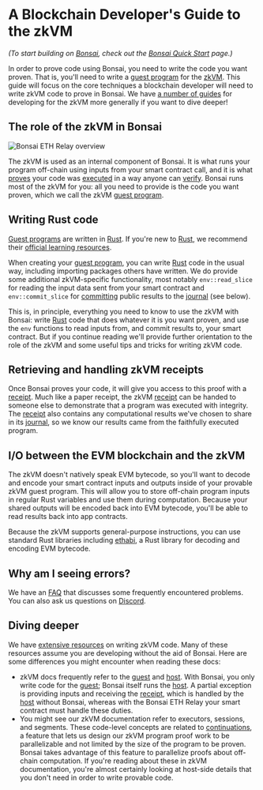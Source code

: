 # A Blockchain Developer's Guide to the zkVM

_(To start building on [Bonsai], check out the [Bonsai Quick Start] page.)_

In order to prove code using Bonsai, you need to write the code you want proven. That is, you'll need to write a [guest program] for the [zkVM](/terminology#zero-knowledge-virtual-machine-zkvm). This guide will focus on the core techniques a blockchain developer will need to write zkVM code to prove in Bonsai. We have [a number of guides](../zkvm/zkvm_overview.md) for developing for the zkVM more generally if you want to dive deeper!

## The role of the zkVM in Bonsai

![Bonsai ETH Relay overview](/img/eth-relay-diagram.jpg)

<!-- TODO: Modify the diagram to highlight the right zkVM portion. -->

The zkVM is used as an internal component of Bonsai. It is what runs your program off-chain using inputs from your smart contract call, and it is what [proves] your code was [executed] in a way anyone can [verify]. Bonsai runs most of the zkVM for you: all you need to provide is the code you want proven, which we call the zkVM [guest program].

## Writing Rust code

[Guest programs] are written in [Rust]. If you're new to [Rust], we recommend their [official learning resources](https://www.rust-lang.org/learn).

When creating your [guest program], you can write [Rust] code in the usual way, including importing packages others have written. We do provide some additional zkVM-specific functionality, most notably `env::read_slice` for reading the input data sent from your smart contract and `env::commit_slice` for [committing] public results to the [journal] (see below).

This is, in principle, everything you need to know to use the zkVM with Bonsai: write [Rust] code that does whatever it is you want proven, and use the `env` functions to read inputs from, and commit results to, your smart contract. But if you continue reading we'll provide further orientation to the role of the zkVM and some useful tips and tricks for writing zkVM code.

## Retrieving and handling zkVM receipts

Once Bonsai proves your code, it will give you access to this proof with a [receipt]. Much like a paper receipt, the zkVM [receipt] can be handed to someone else to demonstrate that a program was executed with integrity. The [receipt] also contains any computational results we've chosen to share in its [journal], so we know our results came from the faithfully executed program.

## I/O between the EVM blockchain and the zkVM

The zkVM doesn't natively speak EVM bytecode, so you'll want to decode and encode your smart contract inputs and outputs inside of your provable zkVM guest program. This will allow you to store off-chain program inputs in regular Rust variables and use them during computation. Because your shared outputs will be encoded back into EVM bytecode, you'll be able to read results back into app contracts.

Because the zkVM supports general-purpose instructions, you can use standard Rust libraries including [ethabi](https://github.com/rust-ethereum/ethabi), a Rust library for decoding and encoding EVM bytecode.

## Why am I seeing errors?

We have an [FAQ](/faq) that discusses some frequently encountered problems. You can also ask us questions on [Discord].

## Diving deeper

We have [extensive resources](../zkvm/zkvm_overview.md) on writing zkVM code. Many of these resources assume you are developing without the aid of Bonsai. Here are some differences you might encounter when reading these docs:

- zkVM docs frequently refer to the [guest] and [host]. With Bonsai, you only write code for the [guest]; Bonsai itself runs the [host]. A partial exception is providing inputs and receiving the [receipt], which is handled by the [host] without Bonsai, whereas with the Bonsai ETH Relay your smart contract must handle these duties.
- You might see our zkVM documentation refer to executors, sessions, and segments. These code-level concepts are related to [continuations](https://www.risczero.com/news/continuations), a feature that lets us design our zkVM program proof work to be parallelizable and not limited by the size of the program to be proven. Bonsai takes advantage of this feature to parallelize proofs about off-chain computation. If you're reading about these in zkVM documentation, you're almost certainly looking at host-side details that you don't need in order to write provable code.

[Bonsai]: bonsai-overview.md
[Rust]: https://www.rust-lang.org/
[Bonsai Quick Start]: quickstart.md
[Discord]: https://discord.gg/risczero
[guest program]: /terminology#guest-program
[Guest programs]: /terminology#guest-program
[proves]: /terminology#validity-proof
[executed]: /terminology#execute
[verify]: /terminology#verify
[guest]: /terminology#guest
[host]: /terminology#host
[receipt]: /terminology#receipt
[committing]: /terminology#commit
[journal]: /terminology#journal
